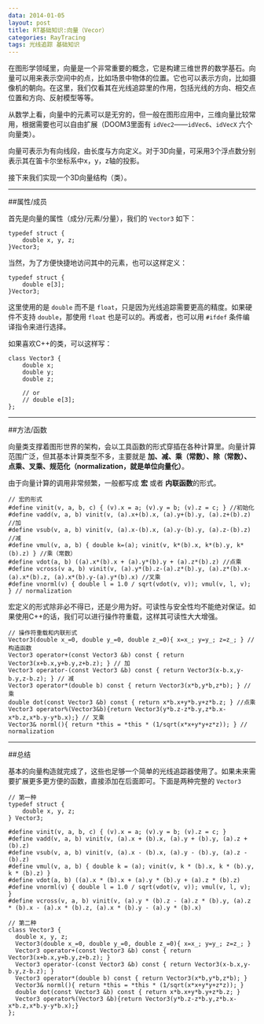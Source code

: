 ```yaml
---
data: 2014-01-05
layout: post
title: RT基础知识:向量（Vecor）
categories: RayTracing
tags: 光线追踪 基础知识
---
```


在图形学领域里，向量是一个非常重要的概念，它是构建三维世界的数学基石。向量可以用来表示空间中的点，比如场景中物体的位置。它也可以表示方向，比如摄像机的朝向。在这里，我们仅看其在光线追踪里的作用，包括光线的方向、相交点位置和方向、反射模型等等。

从数学上看，向量中的元素可以是无穷的，但一般在图形应用中，三维向量比较常用，根据需要也可以自由扩展（DOOM3里面有 `idVec2`——`idVec6`、`idVecX` 六个向量类）。

向量可表示为有向线段，由长度与方向定义。对于3D向量，可采用3个浮点数分别表示其在笛卡尔坐标系中x，y，z轴的投影。

接下来我们实现一个3D向量结构（类）。

--------------------------------------------------------
##属性/成员

首先是向量的属性（成分/元素/分量），我们的 `Vector3` 如下：

	typedef struct {
		double x, y, z;
	}Vector3;

当然，为了方便快捷地访问其中的元素，也可以这样定义：
	
	typedef struct {
		double e[3];
	}Vector3;

这里使用的是 `double` 而不是 `float`，只是因为光线追踪需要更高的精度。如果硬件不支持 `double`，那使用 `float` 也是可以的。再或者，也可以用 `#ifdef` 条件编译指令来进行选择。

如果喜欢C++的类，可以这样写：

	class Vector3 {
		double x;
		double y;
		double z;
		
		// or 
		// double e[3];	
	};

-----------------------------------------------------------
##方法/函数

向量类支撑着图形世界的架构，会以工具函数的形式穿插在各种计算里。向量计算范围广泛，但其基本计算类型不多，主要就是 **加、减、乘（常数）、除（常数）、点乘、叉乘、规范化（normalization，就是单位向量化）**。

由于向量计算的调用非常频繁，一般都写成 **宏** 或者 **内联函数**的形式。

	// 宏的形式
	#define vinit(v, a, b, c) { (v).x = a; (v).y = b; (v).z = c; } //初始化
	#define vadd(v, a, b) vinit(v, (a).x+(b).x, (a).y+(b).y, (a).z+(b).z) //加
	#define vsub(v, a, b) vinit(v, (a).x-(b).x, (a).y-(b).y, (a).z-(b).z) //减
	#define vmul(v, a, b) { double k=(a); vinit(v, k*(b).x, k*(b).y, k*(b).z) } //乘（常数）
	#define vdot(a, b) ((a).x*(b).x + (a).y*(b).y + (a).z*(b).z) //点乘
	#define vcross(v a, b) vinit(v, (a).y*(b).z-(a).z*(b).y, (a).z*(b).x-(a).x*(b).z, (a).x*(b).y-(a).y*(b).x) //叉乘
	#define vnorml(v) { double l = 1.0 / sqrt(vdot(v, v)); vmul(v, l, v); } // normalization

宏定义的形式除非必不得已，还是少用为好。可读性与安全性均不能绝对保证。如果使用C++的话，我们可以进行操作符重载，这样其可读性大大增强。

	// 操作符重载和内联形式
	Vector3(double x_=0, double y_=0, double z_=0){ x=x_; y=y_; z=z_; } // 构造函数
	Vector3 operator+(const Vector3 &b) const { return Vector3(x+b.x,y+b.y,z+b.z); } // 加
	Vector3 operator-(const Vector3 &b) const { return Vector3(x-b.x,y-b.y,z-b.z); } // 减
	Vector3 operator*(double b) const { return Vector3(x*b,y*b,z*b); } // 乘
	double dot(const Vector3 &b) const { return x*b.x+y*b.y+z*b.z; } //点乘
	Vector3 operator%(Vector3&b){return Vector3(y*b.z-z*b.y,z*b.x-x*b.z,x*b.y-y*b.x);} // 叉乘
	Vector3& norml(){ return *this = *this * (1/sqrt(x*x+y*y+z*z)); } // normalization


---------------------------------------------------------------------
##总结

基本的向量构造就完成了，这些也足够一个简单的光线追踪器使用了。如果未来需要扩展更多更方便的函数，直接添加在后面即可。下面是两种完整的 `Vector3`

	// 第一种
	typedef struct {
		double x, y, z; 
	} Vector3;
	
	#define vinit(v, a, b, c) { (v).x = a; (v).y = b; (v).z = c; }
	#define vadd(v, a, b) vinit(v, (a).x + (b).x, (a).y + (b).y, (a).z + (b).z)
	#define vsub(v, a, b) vinit(v, (a).x - (b).x, (a).y - (b).y, (a).z - (b).z)
	#define vmul(v, a, b) { double k = (a); vinit(v, k * (b).x, k * (b).y, k * (b).z) }
	#define vdot(a, b) ((a).x * (b).x + (a).y * (b).y + (a).z * (b).z)
	#define vnorml(v) { double l = 1.0 / sqrt(vdot(v, v)); vmul(v, l, v); }
	#define vcross(v, a, b) vinit(v, (a).y * (b).z - (a).z * (b).y, (a).z * (b).x - (a).x * (b).z, (a).x * (b).y - (a).y * (b).x)

	// 第二种
	class Vector3 {        
	  double x, y, z;                  
	  Vector3(double x_=0, double y_=0, double z_=0){ x=x_; y=y_; z=z_; }
	  Vector3 operator+(const Vector3 &b) const { return Vector3(x+b.x,y+b.y,z+b.z); }
	  Vector3 operator-(const Vector3 &b) const { return Vector3(x-b.x,y-b.y,z-b.z); }
	  Vector3 operator*(double b) const { return Vector3(x*b,y*b,z*b); }
	  Vector3& norml(){ return *this = *this * (1/sqrt(x*x+y*y+z*z)); }
	  double dot(const Vector3 &b) const { return x*b.x+y*b.y+z*b.z; } 
	  Vector3 operator%(Vector3 &b){return Vector3(y*b.z-z*b.y,z*b.x-x*b.z,x*b.y-y*b.x);}
	};
